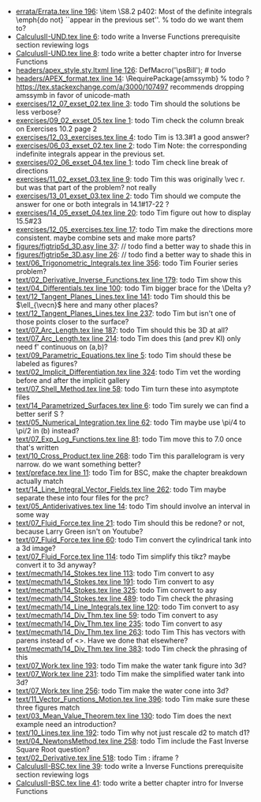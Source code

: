 * [errata/Errata.tex line 196](../errata/Errata.tex#L196): \item \S8.2 p402: Most of the definite integrals \emph{do not} ``appear in the previous set''. % todo do we want them to?
* [CalculusII-UND.tex line 6](../CalculusII-UND.tex#L6): todo write a Inverse Functions prerequisite section reviewing logs
* [CalculusII-UND.tex line 8](../CalculusII-UND.tex#L8): todo write a better chapter intro for Inverse Functions
* [headers/apex_style.sty.ltxml line 126](../headers/apex_style.sty.ltxml#L126): DefMacro('\psBill'); # todo
* [headers/APEX_format.tex line 14](../headers/APEX_format.tex#L14): \RequirePackage{amssymb} % todo ? https://tex.stackexchange.com/a/3000/107497 recommends dropping amssymb in favor of unicode-math
* [exercises/12_07_exset_02.tex line 3](../exercises/12_07_exset_02.tex#L3): todo Tim should the solutions be less verbose?
* [exercises/09_02_exset_05.tex line 1](../exercises/09_02_exset_05.tex#L1): todo Tim check the column break on Exercises 10.2 page 2
* [exercises/12_03_exercises.tex line 4](../exercises/12_03_exercises.tex#L4): todo Tim is 13.3#1 a good answer?
* [exercises/06_03_exset_02.tex line 2](../exercises/06_03_exset_02.tex#L2): todo Tim Note: the corresponding indefinite integrals appear in the previous set.
* [exercises/02_06_exset_04.tex line 1](../exercises/02_06_exset_04.tex#L1): todo Tim check line break of directions
* [exercises/11_02_exset_03.tex line 9](../exercises/11_02_exset_03.tex#L9): todo Tim this was originally \vec r.  but was that part of the problem? not really
* [exercises/13_01_exset_03.tex line 2](../exercises/13_01_exset_03.tex#L2): todo Tim should we compute the answer for one or both integrals in 14.1#17-22 ?
* [exercises/14_05_exset_04.tex line 20](../exercises/14_05_exset_04.tex#L20): todo Tim figure out how to display 15.5#23
* [exercises/12_05_exercises.tex line 17](../exercises/12_05_exercises.tex#L17): todo Tim make the directions more consistent.  maybe combine sets and make more parts?
* [figures/figtrip5d_3D.asy line 37](../figures/figtrip5d_3D.asy#L37): // todo find a better way to shade this in
* [figures/figtrip5e_3D.asy line 26](../figures/figtrip5e_3D.asy#L26): // todo find a better way to shade this in
* [text/06_Trigonometric_Integrals.tex line 356](../text/06_Trigonometric_Integrals.tex#L356): todo Tim Fourier series problem?
* [text/02_Derivative_Inverse_Functions.tex line 179](../text/02_Derivative_Inverse_Functions.tex#L179): todo Tim show this
* [text/04_Differentials.tex line 100](../text/04_Differentials.tex#L100): todo Tim bigger brace for the \Delta y?
* [text/12_Tangent_Planes_Lines.tex line 141](../text/12_Tangent_Planes_Lines.tex#L141): todo Tim should this be $\ell_{\vecn}$ here and many other places?
* [text/12_Tangent_Planes_Lines.tex line 237](../text/12_Tangent_Planes_Lines.tex#L237): todo Tim but isn't one of those points closer to the surface?
* [text/07_Arc_Length.tex line 187](../text/07_Arc_Length.tex#L187): todo Tim should this be 3D at all?
* [text/07_Arc_Length.tex line 214](../text/07_Arc_Length.tex#L214): todo Tim does this (and prev KI) only need f' continuous on (a,b)?
* [text/09_Parametric_Equations.tex line 5](../text/09_Parametric_Equations.tex#L5): todo Tim should these be labeled as figures?
* [text/02_Implicit_Differentiation.tex line 324](../text/02_Implicit_Differentiation.tex#L324): todo Tim vet the wording before and after the implicit gallery
* [text/07_Shell_Method.tex line 58](../text/07_Shell_Method.tex#L58): todo Tim turn these into asymptote files
* [text/14_Parametrized_Surfaces.tex line 6](../text/14_Parametrized_Surfaces.tex#L6): todo Tim surely we can find a better serif S ?
* [text/05_Numerical_Integration.tex line 62](../text/05_Numerical_Integration.tex#L62): todo Tim maybe use \pi/4 to \pi/2 in (b) instead?
* [text/07_Exp_Log_Functions.tex line 81](../text/07_Exp_Log_Functions.tex#L81): todo Tim move this to 7.0 once that's written
* [text/10_Cross_Product.tex line 268](../text/10_Cross_Product.tex#L268): todo Tim this parallelogram is very narrow.  do we want something better?
* [text/preface.tex line 11](../text/preface.tex#L11): todo Tim for BSC, make the chapter breakdown actually match
* [text/14_Line_Integral_Vector_Fields.tex line 262](../text/14_Line_Integral_Vector_Fields.tex#L262): todo Tim maybe separate these into four files for the prc?
* [text/05_Antiderivatives.tex line 14](../text/05_Antiderivatives.tex#L14): todo Tim should involve an interval in some way
* [text/07_Fluid_Force.tex line 21](../text/07_Fluid_Force.tex#L21): todo Tim should this be redone? or not, because Larry Green isn't on Youtube?
* [text/07_Fluid_Force.tex line 60](../text/07_Fluid_Force.tex#L60): todo Tim convert the cylindrical tank into a 3d image?
* [text/07_Fluid_Force.tex line 114](../text/07_Fluid_Force.tex#L114): todo Tim simplify this tikz? maybe convert it to 3d anyway?
* [text/mecmath/14_Stokes.tex line 113](../text/mecmath/14_Stokes.tex#L113): todo Tim convert to asy
* [text/mecmath/14_Stokes.tex line 191](../text/mecmath/14_Stokes.tex#L191): todo Tim convert to asy
* [text/mecmath/14_Stokes.tex line 325](../text/mecmath/14_Stokes.tex#L325): todo Tim convert to asy
* [text/mecmath/14_Stokes.tex line 489](../text/mecmath/14_Stokes.tex#L489): todo Tim check the phrasing
* [text/mecmath/14_Line_Integrals.tex line 120](../text/mecmath/14_Line_Integrals.tex#L120): todo Tim convert to asy
* [text/mecmath/14_Div_Thm.tex line 59](../text/mecmath/14_Div_Thm.tex#L59): todo Tim convert to asy
* [text/mecmath/14_Div_Thm.tex line 235](../text/mecmath/14_Div_Thm.tex#L235): todo Tim convert to asy
* [text/mecmath/14_Div_Thm.tex line 263](../text/mecmath/14_Div_Thm.tex#L263): todo Tim This has vectors with parens instead of <>.  Have we done that elsewhere?
* [text/mecmath/14_Div_Thm.tex line 383](../text/mecmath/14_Div_Thm.tex#L383): todo Tim check the phrasing of this
* [text/07_Work.tex line 193](../text/07_Work.tex#L193): todo Tim make the water tank figure into 3d?
* [text/07_Work.tex line 231](../text/07_Work.tex#L231): todo Tim make the simplified water tank into 3d?
* [text/07_Work.tex line 256](../text/07_Work.tex#L256): todo Tim make the water cone into 3d?
* [text/11_Vector_Functions_Motion.tex line 396](../text/11_Vector_Functions_Motion.tex#L396): todo Tim make sure these three figures match
* [text/03_Mean_Value_Theorem.tex line 130](../text/03_Mean_Value_Theorem.tex#L130): todo Tim does the next example need an introduction?
* [text/10_Lines.tex line 192](../text/10_Lines.tex#L192): todo Tim why not just rescale d2 to match d1?
* [text/04_NewtonsMethod.tex line 258](../text/04_NewtonsMethod.tex#L258): todo Tim include the Fast Inverse Square Root question?
* [text/02_Derivative.tex line 518](../text/02_Derivative.tex#L518): todo Tim : iframe ?
* [CalculusII-BSC.tex line 39](../CalculusII-BSC.tex#L39): todo write a Inverse Functions prerequisite section reviewing logs
* [CalculusII-BSC.tex line 41](../CalculusII-BSC.tex#L41): todo write a better chapter intro for Inverse Functions
